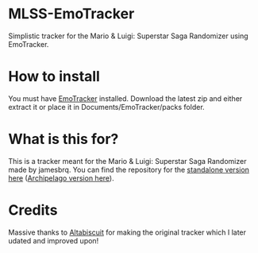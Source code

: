 # MLSS-EmoTracker
Simplistic tracker for the Mario &amp; Luigi: Superstar Saga Randomizer using EmoTracker.

# How to install
You must have [EmoTracker](https://emotracker.net/) installed.
Download the latest zip and either extract it or place it in Documents/EmoTracker/packs folder.

# What is this for?
This is a tracker meant for the Mario &amp; Luigi: Superstar Saga Randomizer made by jamesbrq. You can find the repository for the [standalone version here](https://github.com/jamesbrq/MLSSRandomizer) ([Archipelago version here](https://github.com/jamesbrq/ArchipelagoMLSS/)).

# Credits
Massive thanks to [Altabiscuit](https://www.speedrun.com/users/altabiscuit) for making the original tracker which I later udated and improved upon!
